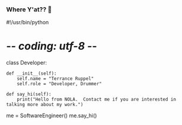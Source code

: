 ### Where Y'at?? 👋
#!/usr/bin/python
# -*- coding: utf-8 -*-

class Developer:

    def __init__(self):
        self.name = "Terrance Ruppel"
        self.role = "Developer, Drummer"
        
    def say_hi(self):
        print("Hello from NOLA.  Contact me if you are interested in talking more about my work.")


me = SoftwareEngineer()
me.say_hi()
<!--
**truppel/truppel** is a ✨ _special_ ✨ repository because its `README.md` (this file) appears on your GitHub profile.

Here are some ideas to get you started:

- 🔭 I’m currently working on ...
- 🌱 I’m currently learning ...
- 👯 I’m looking to collaborate on ...
- 🤔 I’m looking for help with ...
- 💬 Ask me about ...
- 📫 How to reach me: ...
- 😄 Pronouns: ...
- ⚡ Fun fact: ...
-->
